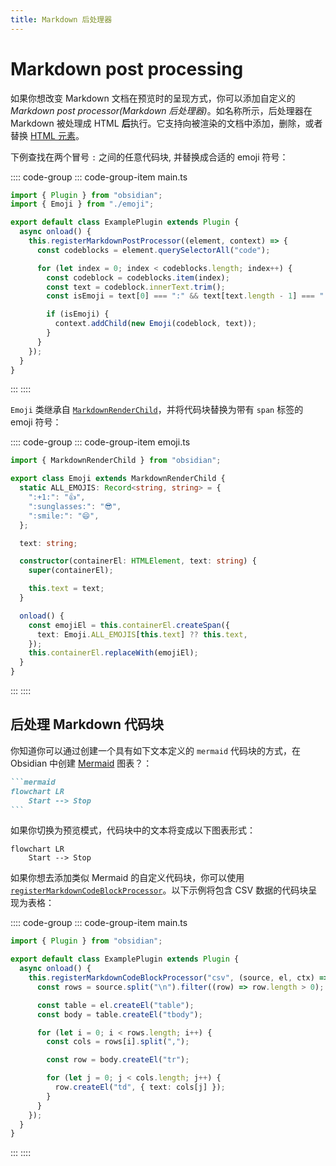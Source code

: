 ```yaml
---
title: Markdown 后处理器
---
```


# Markdown post processing

如果你想改变 Markdown 文档在预览时的呈现方式，你可以添加自定义的 _Markdown post processor(Markdown 后处理器)_。如名称所示，后处理器在 Markdown 被处理成 HTML **后**执行。它支持向被渲染的文档中添加，删除，或者替换 [HTML 元素](html-elements.md)。

下例查找在两个冒号 `:` 之间的任意代码块, 并替换成合适的 emoji 符号：

:::: code-group
::: code-group-item main.ts
```ts {6,15}
import { Plugin } from "obsidian";
import { Emoji } from "./emoji";

export default class ExamplePlugin extends Plugin {
  async onload() {
    this.registerMarkdownPostProcessor((element, context) => {
      const codeblocks = element.querySelectorAll("code");

      for (let index = 0; index < codeblocks.length; index++) {
        const codeblock = codeblocks.item(index);
        const text = codeblock.innerText.trim();
        const isEmoji = text[0] === ":" && text[text.length - 1] === ":";

        if (isEmoji) {
          context.addChild(new Emoji(codeblock, text));
        }
      }
    });
  }
}
```
:::
::::

`Emoji` 类继承自 [`MarkdownRenderChild`](../api/classes/MarkdownRenderChild.md)，并将代码块替换为带有 `span` 标签的 emoji 符号：

:::: code-group
::: code-group-item emoji.ts
```ts {3,19-22}
import { MarkdownRenderChild } from "obsidian";

export class Emoji extends MarkdownRenderChild {
  static ALL_EMOJIS: Record<string, string> = {
    ":+1:": "👍",
    ":sunglasses:": "😎",
    ":smile:": "😄",
  };

  text: string;

  constructor(containerEl: HTMLElement, text: string) {
    super(containerEl);

    this.text = text;
  }

  onload() {
    const emojiEl = this.containerEl.createSpan({
      text: Emoji.ALL_EMOJIS[this.text] ?? this.text,
    });
    this.containerEl.replaceWith(emojiEl);
  }
}
```
:::
::::

## 后处理 Markdown 代码块

你知道你可以通过创建一个具有如下文本定义的 `mermaid` 代码块的方式，在 Obsidian 中创建 [Mermaid](https://mermaid-js.github.io/) 图表？：

````md
```mermaid
flowchart LR
    Start --> Stop
```
````

如果你切换为预览模式，代码块中的文本将变成以下图表形式：

```mermaid
flowchart LR
    Start --> Stop
```

如果你想去添加类似 Mermaid 的自定义代码块，你可以使用 [`registerMarkdownCodeBlockProcessor`](../api/classes/Plugin_2.md#registermarkdowncodeblockprocessor)。以下示例将包含 CSV 数据的代码块呈现为表格：

:::: code-group
::: code-group-item main.ts
```ts
import { Plugin } from "obsidian";

export default class ExamplePlugin extends Plugin {
  async onload() {
    this.registerMarkdownCodeBlockProcessor("csv", (source, el, ctx) => {
      const rows = source.split("\n").filter((row) => row.length > 0);

      const table = el.createEl("table");
      const body = table.createEl("tbody");

      for (let i = 0; i < rows.length; i++) {
        const cols = rows[i].split(",");

        const row = body.createEl("tr");

        for (let j = 0; j < cols.length; j++) {
          row.createEl("td", { text: cols[j] });
        }
      }
    });
  }
}
```
:::
::::
